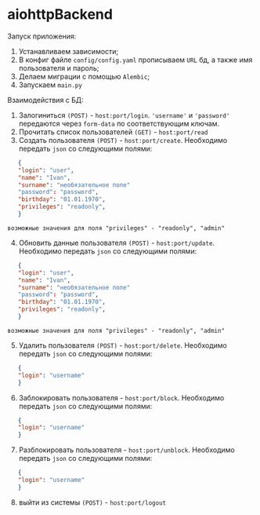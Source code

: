 # aiohttpBackend

Запуск приложения:
  1) Устанавливаем зависимости; 
  2) В конфиг файле `config/config.yaml` прописываем `URL` бд, а также имя пользователя и пароль;
  3) Делаем миграции с помощью `Alembic`;
  4) Запускаем `main.py`
  
Взаимодействия с БД:
  1) Залогиниться `(POST)` - `host:port/login`. `'username'` и `'password'` передаются через `form-data` по соответствующим ключам.
  2) Прочитать список пользователей `(GET)` - `host:port/read`
  3) Создать пользователя `(POST)` - `host:port/create`. Необходимо передать `json` со следующими полями:
  
   ```json
      {
      "login": "user",
      "name": "Ivan",
      "surname": "необязательное поле"
      "password": "password",
      "birthday": "01.01.1970",
      "privileges": "readonly",
      }
   ```
    
    возможные значения для поля "privileges" - "readonly", "admin"
    
 4) Обновить данные пользователя `(POST)` - `host:port/update`. Необходимо передать `json` со следующими полями:
   ```json
      {
      "login": "user",
      "name": "Ivan",
      "surname": "необязательное поле"
      "password": "password",
      "birthday": "01.01.1970",
      "privileges": "readonly",
      }
   ```
    возможные значения для поля "privileges" - "readonly", "admin"
    
 5) Удалить пользователя `(POST)` - `host:port/delete`. Необходимо передать `json` со следующими полями:
 
   ```json
      {
      "login": "username"
      }
   ```
  
 6) Заблокировать пользователя - `host:port/block`. Необходимо передать `json` со следующими полями:
 
   ```json
      {
      "login": "username"
      }
   ```
    
 7) Разблокировать пользователя - `host:port/unblock`. Необходимо передать `json` со следующими полями:
  
   ```json
      {
      "login": "username"
      }
   ```
    
 8) выйти из системы `(POST)` - `host:port/logout`
  
